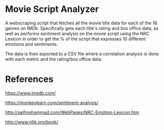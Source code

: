 # Movie Script Analyzer
A webscraping script that fetches all the movie title data for each of the 18 genres on IMDb. Specifically gets each title's rating and box office data, as well as performs sentiment analysis on the movie script using the NRC Lexicon in order to get the % of the script that expresses 10 different emotions and sentiments. 

The data is then exported to a CSV file where a correlation analysis is done with each metric and the rating/box office data.

# References
https://www.imsdb.com/

https://monkeylearn.com/sentiment-analysis/

http://saifmohammad.com/WebPages/NRC-Emotion-Lexicon.htm

http://www.nltk.org/book/
